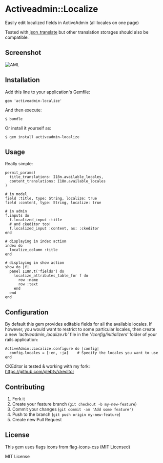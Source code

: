 # Activeadmin::Localize

Easily edit localized fields in ActiveAdmin (all locales on one page)

Tested with [json_translate](https://github.com/cfabianski/json_translate) but other translation storages should also be compatible.

## Screenshot

 ![AML](https://rscx.ru/aml.jpg)

## Installation

Add this line to your application's Gemfile:

    gem 'activeadmin-localize'

And then execute:

    $ bundle

Or install it yourself as:

    $ gem install activeadmin-localize

## Usage

Really simple:

    permit_params(
      title_translations: I18n.available_locales,
      content_translations: I18n.available_locales
    )

    # in model
    field :title, type: String, localize: true
    field :content, type: String, localize: true

    # in admin
    f.inputs do
      f.localized_input :title
      # and ckeditor too!
      f.localized_input :content, as: :ckeditor
    end

    # displaying in index action
    index do
      localize_column :title
    end

    # displaying in show action
    show do |f|
      panel I18n.t('fields') do
        localize_attributes_table_for f do
          row :name
          row :text
        end
      end
    end


## Configuration

By default this gem provides editable fields for all the available locales. If however, you would want to restrict to some particular locales, then create a new *'activeadmin_localize.rb'* file in the *'/config/initializers'* folder of your rails application:

    ActiveAdmin::Localize.configure do |config|
      config.locales = [:en, :ja]    # Specify the locales you want to use
    end

CKEditor is tested & working with my fork: https://github.com/glebtv/ckeditor

## Contributing

1. Fork it
2. Create your feature branch (`git checkout -b my-new-feature`)
3. Commit your changes (`git commit -am 'Add some feature'`)
4. Push to the branch (`git push origin my-new-feature`)
5. Create new Pull Request

## License

This gem uses flags icons from [flag-icons-css](https://github.com/lipis/flag-icon-css) (MIT Licensed)

MIT License

